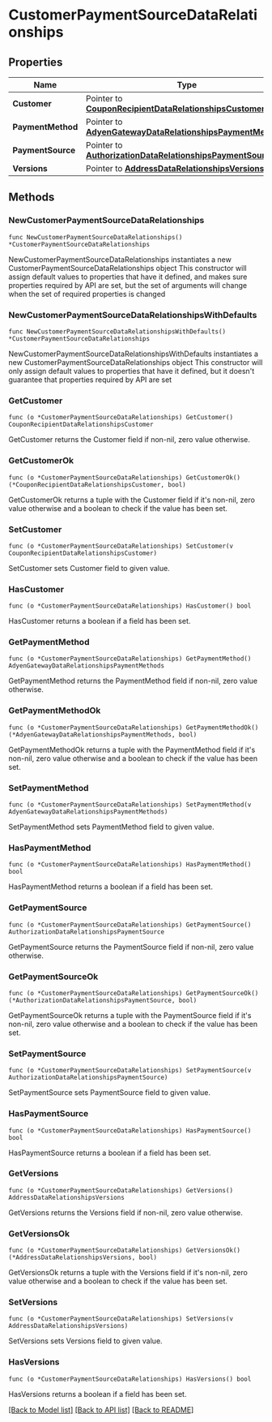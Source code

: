 # CustomerPaymentSourceDataRelationships

## Properties

Name | Type | Description | Notes
------------ | ------------- | ------------- | -------------
**Customer** | Pointer to [**CouponRecipientDataRelationshipsCustomer**](CouponRecipientDataRelationshipsCustomer.md) |  | [optional] 
**PaymentMethod** | Pointer to [**AdyenGatewayDataRelationshipsPaymentMethods**](AdyenGatewayDataRelationshipsPaymentMethods.md) |  | [optional] 
**PaymentSource** | Pointer to [**AuthorizationDataRelationshipsPaymentSource**](AuthorizationDataRelationshipsPaymentSource.md) |  | [optional] 
**Versions** | Pointer to [**AddressDataRelationshipsVersions**](AddressDataRelationshipsVersions.md) |  | [optional] 

## Methods

### NewCustomerPaymentSourceDataRelationships

`func NewCustomerPaymentSourceDataRelationships() *CustomerPaymentSourceDataRelationships`

NewCustomerPaymentSourceDataRelationships instantiates a new CustomerPaymentSourceDataRelationships object
This constructor will assign default values to properties that have it defined,
and makes sure properties required by API are set, but the set of arguments
will change when the set of required properties is changed

### NewCustomerPaymentSourceDataRelationshipsWithDefaults

`func NewCustomerPaymentSourceDataRelationshipsWithDefaults() *CustomerPaymentSourceDataRelationships`

NewCustomerPaymentSourceDataRelationshipsWithDefaults instantiates a new CustomerPaymentSourceDataRelationships object
This constructor will only assign default values to properties that have it defined,
but it doesn't guarantee that properties required by API are set

### GetCustomer

`func (o *CustomerPaymentSourceDataRelationships) GetCustomer() CouponRecipientDataRelationshipsCustomer`

GetCustomer returns the Customer field if non-nil, zero value otherwise.

### GetCustomerOk

`func (o *CustomerPaymentSourceDataRelationships) GetCustomerOk() (*CouponRecipientDataRelationshipsCustomer, bool)`

GetCustomerOk returns a tuple with the Customer field if it's non-nil, zero value otherwise
and a boolean to check if the value has been set.

### SetCustomer

`func (o *CustomerPaymentSourceDataRelationships) SetCustomer(v CouponRecipientDataRelationshipsCustomer)`

SetCustomer sets Customer field to given value.

### HasCustomer

`func (o *CustomerPaymentSourceDataRelationships) HasCustomer() bool`

HasCustomer returns a boolean if a field has been set.

### GetPaymentMethod

`func (o *CustomerPaymentSourceDataRelationships) GetPaymentMethod() AdyenGatewayDataRelationshipsPaymentMethods`

GetPaymentMethod returns the PaymentMethod field if non-nil, zero value otherwise.

### GetPaymentMethodOk

`func (o *CustomerPaymentSourceDataRelationships) GetPaymentMethodOk() (*AdyenGatewayDataRelationshipsPaymentMethods, bool)`

GetPaymentMethodOk returns a tuple with the PaymentMethod field if it's non-nil, zero value otherwise
and a boolean to check if the value has been set.

### SetPaymentMethod

`func (o *CustomerPaymentSourceDataRelationships) SetPaymentMethod(v AdyenGatewayDataRelationshipsPaymentMethods)`

SetPaymentMethod sets PaymentMethod field to given value.

### HasPaymentMethod

`func (o *CustomerPaymentSourceDataRelationships) HasPaymentMethod() bool`

HasPaymentMethod returns a boolean if a field has been set.

### GetPaymentSource

`func (o *CustomerPaymentSourceDataRelationships) GetPaymentSource() AuthorizationDataRelationshipsPaymentSource`

GetPaymentSource returns the PaymentSource field if non-nil, zero value otherwise.

### GetPaymentSourceOk

`func (o *CustomerPaymentSourceDataRelationships) GetPaymentSourceOk() (*AuthorizationDataRelationshipsPaymentSource, bool)`

GetPaymentSourceOk returns a tuple with the PaymentSource field if it's non-nil, zero value otherwise
and a boolean to check if the value has been set.

### SetPaymentSource

`func (o *CustomerPaymentSourceDataRelationships) SetPaymentSource(v AuthorizationDataRelationshipsPaymentSource)`

SetPaymentSource sets PaymentSource field to given value.

### HasPaymentSource

`func (o *CustomerPaymentSourceDataRelationships) HasPaymentSource() bool`

HasPaymentSource returns a boolean if a field has been set.

### GetVersions

`func (o *CustomerPaymentSourceDataRelationships) GetVersions() AddressDataRelationshipsVersions`

GetVersions returns the Versions field if non-nil, zero value otherwise.

### GetVersionsOk

`func (o *CustomerPaymentSourceDataRelationships) GetVersionsOk() (*AddressDataRelationshipsVersions, bool)`

GetVersionsOk returns a tuple with the Versions field if it's non-nil, zero value otherwise
and a boolean to check if the value has been set.

### SetVersions

`func (o *CustomerPaymentSourceDataRelationships) SetVersions(v AddressDataRelationshipsVersions)`

SetVersions sets Versions field to given value.

### HasVersions

`func (o *CustomerPaymentSourceDataRelationships) HasVersions() bool`

HasVersions returns a boolean if a field has been set.


[[Back to Model list]](../README.md#documentation-for-models) [[Back to API list]](../README.md#documentation-for-api-endpoints) [[Back to README]](../README.md)


